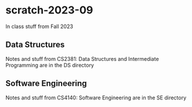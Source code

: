 # scratch-2023-09

In class stuff from Fall 2023

## Data Structures

Notes and stuff from CS2381: Data Structures and Intermediate Programming are in the DS directory

## Software Engineering

Notes and stuff from CS4140: Software Engineering are in the SE directory
